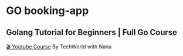 # GO booking-app

##  Golang Tutorial for Beginners | Full Go Course
[🎬 Youtube Course](https://www.youtube.com/watch?v=yyUHQIec83I) By TechWorld with Nana
